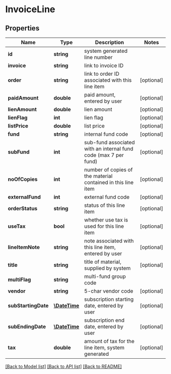 # InvoiceLine

## Properties
Name | Type | Description | Notes
------------ | ------------- | ------------- | -------------
**id** | **string** | system generated line number | 
**invoice** | **string** | link to invoice ID | 
**order** | **string** | link to order ID associated with this line item | [optional] 
**paidAmount** | **double** | paid amount, entered by user | [optional] 
**lienAmount** | **double** | lien amount | [optional] 
**lienFlag** | **int** | lien flag | [optional] 
**listPrice** | **double** | list price | [optional] 
**fund** | **string** | internal fund code | [optional] 
**subFund** | **int** | sub-fund associated with an internal fund code (max 7 per fund) | [optional] 
**noOfCopies** | **int** | number of copies of the material contained in this line item | [optional] 
**externalFund** | **int** | external fund code | [optional] 
**orderStatus** | **string** | status of this line item | [optional] 
**useTax** | **bool** | whether use tax is used for this line item | [optional] 
**lineItemNote** | **string** | note associated with this line item, entered by user | [optional] 
**title** | **string** | title of material, supplied by system | [optional] 
**multiFlag** | **string** | multi-fund group code | 
**vendor** | **string** | 5-char vendor code | [optional] 
**subStartingDate** | [**\DateTime**](\DateTime.md) | subscription starting date, entered by user | [optional] 
**subEndingDate** | [**\DateTime**](\DateTime.md) | subscription end date, entered by user | [optional] 
**tax** | **double** | amount of tax for the line item, system generated | [optional] 

[[Back to Model list]](../README.md#documentation-for-models) [[Back to API list]](../README.md#documentation-for-api-endpoints) [[Back to README]](../README.md)


